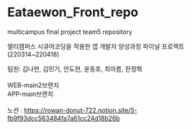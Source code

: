 # Eataewon_Front_repo

multicampus final project team5 repository

멀티캠퍼스 시큐어코딩을 적용한 앱 개발자 양성과정 파이널 프로젝트 (220314~220418)

팀원: 김나현, 김민기, 안도현, 윤동호, 최아름, 한정혁
<br/>
<br/>
WEB-main2브랜치
<br/>
APP-main브랜치
<br/>
<br/>
노션 : https://rowan-donut-722.notion.site/5-fb9f93dcc563484fa7a61cc24d18b26b
